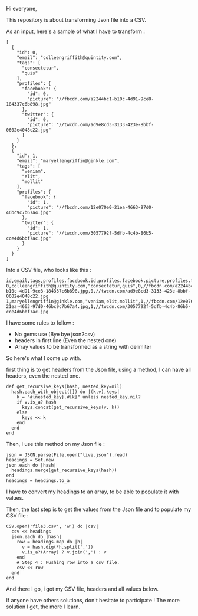 Hi everyone, 

This repository is about transforming Json file into a CSV. 

As an input, here's a sample of what I have to transform : 

    [
      {
        "id": 0,
        "email": "colleengriffith@quintity.com",
        "tags": [
          "consectetur",
          "quis"
        ],
        "profiles": {
          "facebook": {
            "id": 0,
            "picture": "//fbcdn.com/a2244bc1-b10c-4d91-9ce8-184337c6b898.jpg"
          },
          "twitter": {
            "id": 0,
            "picture": "//twcdn.com/ad9e8cd3-3133-423e-8bbf-0602e4048c22.jpg"
          }
        }
      },
      {
        "id": 1,
        "email": "maryellengriffin@ginkle.com",
        "tags": [
          "veniam",
          "elit",
          "mollit"
        ],
        "profiles": {
          "facebook": {
            "id": 1,
            "picture": "//fbcdn.com/12e070e0-21ea-4663-97d0-46bc9c7b67a4.jpg"
          },
          "twitter": {
            "id": 1,
            "picture": "//twcdn.com/3057792f-5dfb-4c4b-86b5-cce4d6bbf7ac.jpg"
          }
        }
      }
    ]
    
Into a CSV file, who looks like this : 

    id,email,tags,profiles.facebook.id,profiles.facebook.picture,profiles.twitter.id,profiles.twitter.picture
    0,colleengriffith@quintity.com,"consectetur,quis",0,//fbcdn.com/a2244bc1-b10c-4d91-9ce8-184337c6b898.jpg,0,//twcdn.com/ad9e8cd3-3133-423e-8bbf-0602e4048c22.jpg
    1,maryellengriffin@ginkle.com,"veniam,elit,mollit",1,//fbcdn.com/12e070e0-21ea-4663-97d0-46bc9c7b67a4.jpg,1,//twcdn.com/3057792f-5dfb-4c4b-86b5-cce4d6bbf7ac.jpg
    
I have some rules to follow : 
  - No gems use (Bye bye json2csv) 
  - headers in first line (Even the nested one) 
  - Array values to be transformed as a string with delimiter

So here's what I come up with. 

first thing is to get headers from the Json file, using a method, I can have all headers, even the nested one. 

    def get_recursive_keys(hash, nested_key=nil)
      hash.each_with_object([]) do |(k,v),keys|
        k = "#{nested_key}.#{k}" unless nested_key.nil?
        if v.is_a? Hash
          keys.concat(get_recursive_keys(v, k))
        else
          keys << k
        end
      end
    end
    
Then, I use this method on my Json file : 

    json = JSON.parse(File.open("live.json").read)
    headings = Set.new
    json.each do |hash|
      headings.merge(get_recursive_keys(hash))
    end
    headings = headings.to_a
    
I have to convert my headings to an array, to be able to populate it with values. 

Then, the last step is to get the values from the Json file and to populate my CSV file : 

    CSV.open('file3.csv', 'w') do |csv|
      csv << headings
      json.each do |hash|
        row = headings.map do |h|
          v = hash.dig(*h.split('.'))
          v.is_a?(Array) ? v.join(',') : v
        end
        # Step 4 : Pushing row into a csv file.
        csv << row
      end
    end


And there I go, i got my CSV file, headers and all values below. 

If anyone have others solutions, don't hesitate to participate ! The more solution I get, the more I learn. 




